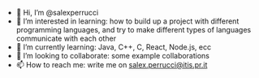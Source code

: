 - 👋 Hi, I’m @salexperrucci
- 👀 I’m interested in learning:
  how to build up a project with different programming languages,
  and try to make different types of languages communicate with each other
- 🌱 I’m currently learning:
  Java, C++, C, React, Node.js, ecc
- 💞️ I’m looking to collaborate:
  some example collaborations
- 📫 How to reach me: 
  write me on salex.perrucci@itis.pr.it

<!---
salexperrucci/salexperrucci is a ✨ special ✨ repository because its `README.md` (this file) appears on your GitHub profile.
You can click the Preview link to take a look at your changes.
--->
